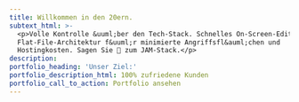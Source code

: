 ```yaml
---
title: Willkommen in den 20ern.
subtext_html: >-
  <p>Volle Kontrolle &uuml;ber den Tech-Stack. Schnelles On-Screen-Editing.
  Flat-File-Architektur f&uuml;r minimierte Angriffsfl&auml;chen und
  Hostingkosten. Sagen Sie 👋 zum JAM-Stack.</p>
description:
portfolio_heading: 'Unser Ziel:'
portfolio_description_html: 100% zufriedene Kunden
portfolio_call_to_action: Portfolio ansehen
---
```


